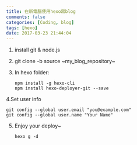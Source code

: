 ```yaml
---
title: 在新電腦使用hexo寫blog
comments: false
categories: [Coding, blog]
tags: [hexo]
date: 2017-03-23 21:44:04
---
```


1. install git & node.js

2. git clone -b source ~my_blog_repository~

3. In hexo folder:
   ```
   npm install -g hexo-cli
   npm install hexo-deployer-git --save
   ```

4.Set user info
  ``` 
  git config --global user.email "you@example.com"
  git config --global user.name "Your Name"
  ```
  
5. Enjoy your deploy~
   ```
   hexo g -d
   ```